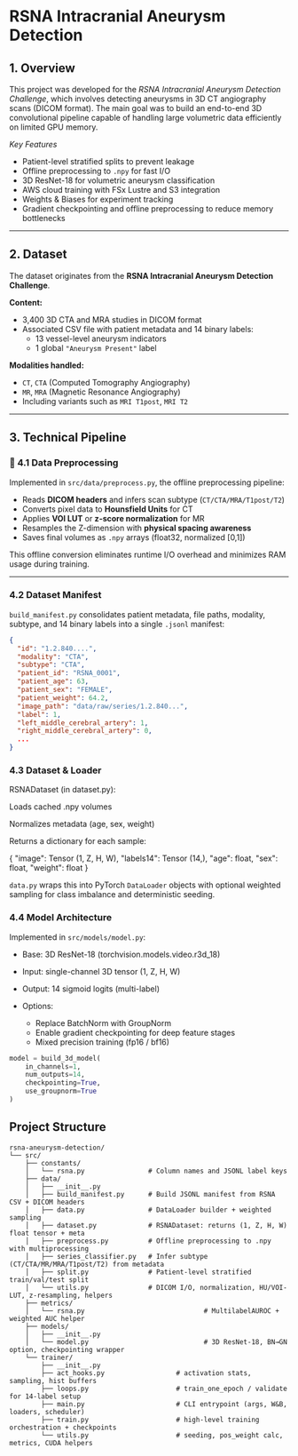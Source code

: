 # RSNA Intracranial Aneurysm Detection

## 1. Overview

This project was developed for the *RSNA Intracranial Aneurysm Detection Challenge*, which involves detecting aneurysms in 3D CT angiography scans (DICOM format).
The main goal was to build an end-to-end 3D convolutional pipeline capable of handling large volumetric data efficiently on limited GPU memory.

*Key Features*
* Patient-level stratified splits to prevent leakage
* Offline preprocessing to `.npy` for fast I/O
* 3D ResNet-18 for volumetric aneurysm classification
* AWS cloud training with FSx Lustre and S3 integration
* Weights & Biases for experiment tracking
* Gradient checkpointing and offline preprocessing to reduce memory bottlenecks

---

## 2. Dataset
The dataset originates from the **RSNA Intracranial Aneurysm Detection Challenge**.

**Content:**
- 3,400 3D CTA and MRA studies in DICOM format  
- Associated CSV file with patient metadata and 14 binary labels:  
  - 13 vessel-level aneurysm indicators  
  - 1 global `"Aneurysm Present"` label

**Modalities handled:**
- `CT`, `CTA` (Computed Tomography Angiography)
- `MR`, `MRA` (Magnetic Resonance Angiography)
- Including variants such as `MRI T1post`, `MRI T2`

---

## 3. Technical Pipeline

### 🧮 4.1 Data Preprocessing
Implemented in `src/data/preprocess.py`, the offline preprocessing pipeline:
- Reads **DICOM headers** and infers scan subtype (`CT/CTA/MRA/T1post/T2`)
- Converts pixel data to **Hounsfield Units** for CT
- Applies **VOI LUT** or **z-score normalization** for MR
- Resamples the Z-dimension with **physical spacing awareness**
- Saves final volumes as `.npy` arrays (float32, normalized [0,1])  

This offline conversion eliminates runtime I/O overhead and minimizes RAM usage during training.

---

### 4.2 Dataset Manifest
`build_manifest.py` consolidates patient metadata, file paths, modality, subtype, and 14 binary labels into a single `.jsonl` manifest:
```json
{
  "id": "1.2.840....",
  "modality": "CTA",
  "subtype": "CTA",
  "patient_id": "RSNA_0001",
  "patient_age": 63,
  "patient_sex": "FEMALE",
  "patient_weight": 64.2,
  "image_path": "data/raw/series/1.2.840...",
  "label": 1,
  "left_middle_cerebral_artery": 1,
  "right_middle_cerebral_artery": 0,
  ...
}
```

### 4.3 Dataset & Loader

RSNADataset (in dataset.py):

Loads cached .npy volumes

Normalizes metadata (age, sex, weight)

Returns a dictionary for each sample:

{
    "image": Tensor (1, Z, H, W),
    "labels14": Tensor (14,),
    "age": float,
    "sex": float,
    "weight": float
}


`data.py` wraps this into PyTorch `DataLoader` objects with optional weighted sampling for class imbalance and deterministic seeding.

### 4.4 Model Architecture

Implemented in `src/models/model.py`:

* Base: 3D ResNet-18 (torchvision.models.video.r3d_18)

* Input: single-channel 3D tensor (1, Z, H, W)

* Output: 14 sigmoid logits (multi-label)

* Options:

    * Replace BatchNorm with GroupNorm
    * Enable gradient checkpointing for deep feature stages
    * Mixed precision training (fp16 / bf16)
```python
model = build_3d_model(
    in_channels=1,
    num_outputs=14,
    checkpointing=True,
    use_groupnorm=True
)

```
## Project Structure
```
rsna-aneurysm-detection/
└── src/
    ├── constants/
    │   └── rsna.py                # Column names and JSONL label keys
    ├── data/
    │   ├── __init__.py
    │   ├── build_manifest.py      # Build JSONL manifest from RSNA CSV + DICOM headers
    │   ├── data.py                # DataLoader builder + weighted sampling
    │   ├── dataset.py             # RSNADataset: returns (1, Z, H, W) float tensor + meta
    │   ├── preprocess.py          # Offline preprocessing to .npy with multiprocessing
    │   ├── series_classifier.py   # Infer subtype (CT/CTA/MR/MRA/T1post/T2) from metadata
    │   ├── split.py               # Patient-level stratified train/val/test split
    │   └── utils.py               # DICOM I/O, normalization, HU/VOI-LUT, z-resampling, helpers
    ├── metrics/
    │   └── rsna.py                              # MultilabelAUROC + weighted AUC helper
    ├── models/
    │   ├── __init__.py
    │   └── model.py                             # 3D ResNet-18, BN→GN option, checkpointing wrapper
    └── trainer/
        ├── __init__.py
        ├── act_hooks.py                  # activation stats, sampling, hist buffers
        ├── loops.py                      # train_one_epoch / validate for 14-label setup
        ├── main.py                       # CLI entrypoint (args, W&B, loaders, scheduler)
        ├── train.py                      # high-level training orchestration + checkpoints
        └── utils.py                      # seeding, pos_weight calc, metrics, CUDA helpers

```
